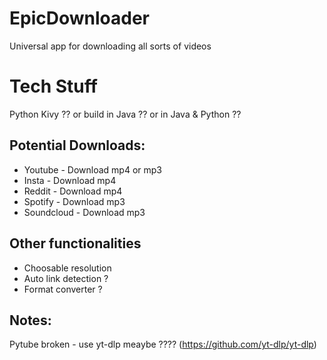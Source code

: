 # EpicDownloader
Universal app for downloading all sorts of videos

# Tech Stuff
Python Kivy ?? or build in Java ?? or in Java & Python ??

## Potential Downloads:
- Youtube - Download mp4 or mp3
- Insta - Download mp4
- Reddit - Download mp4
- Spotify - Download mp3
- Soundcloud - Download mp3

## Other functionalities
- Choosable resolution
- Auto link detection ?
- Format converter ?

## Notes:
Pytube broken - use yt-dlp meaybe ???? (https://github.com/yt-dlp/yt-dlp)